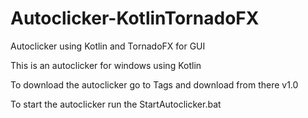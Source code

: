 # Autoclicker-KotlinTornadoFX
Autoclicker using Kotlin and TornadoFX for GUI

This is an autoclicker for windows using Kotlin

To download the autoclicker go to Tags and download from there v1.0

To start the autoclicker run the StartAutoclicker.bat
